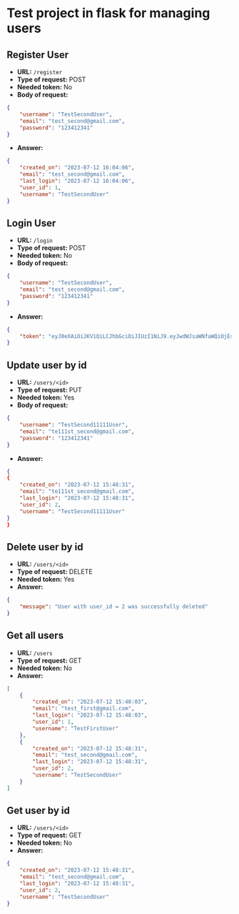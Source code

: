 # Test project in flask for managing users

## Register User

- **URL:** `/register`
- **Type of request:** POST
- **Needed token:** No
- **Body of request:**

```json
{
    "username": "TestSecondUser",
    "email": "test_second@gmail.com",
    "password": "123412341"
}
```
- **Answer:**

```json
{
    "created_on": "2023-07-12 16:04:06",
    "email": "test_second@gmail.com",
    "last_login": "2023-07-12 16:04:06",
    "user_id": 1,
    "username": "TestSecondUser"
}
```

## Login User

- **URL:** `/login`
- **Type of request:** POST
- **Needed token:** No
- **Body of request:**

```json
{
    "username": "TestSecondUser",
    "email": "test_second@gmail.com",
    "password": "123412341"
}
```
- **Answer:**

```json
{
    "token": "eyJ0eXAiOiJKV1QiLCJhbGciOiJIUzI1NiJ9.eyJwdWJsaWNfaWQiOjEsImV4cCI6MTY4OTE3OTY5MX0.EQ6JriaBw2JgJrqFPiCCai22vcvpEBBlHM0TcBY3kdI"
}
```


## Update user by id

- **URL:** `/users/<id>`
- **Type of request:** PUT
- **Needed token:** Yes
- **Body of request:**

```json
{
    "username": "TestSecond11111User",
    "email": "te111st_second@gmail.com",
    "password": "123412341"
}
```
- **Answer:**

```json
{
{
    "created_on": "2023-07-12 15:48:31",
    "email": "te111st_second@gmail.com",
    "last_login": "2023-07-12 15:48:31",
    "user_id": 2,
    "username": "TestSecond11111User"
}
}
```


## Delete user by id

- **URL:** `/users/<id>`
- **Type of request:** DELETE
- **Needed token:** Yes
- **Answer:**

```json
{
    "message": "User with user_id = 2 was successfully deleted"
}
```

## Get all users

- **URL:** `/users`
- **Type of request:** GET
- **Needed token:** No
- **Answer:**

```json
[
    {
        "created_on": "2023-07-12 15:48:03",
        "email": "test_first@gmail.com",
        "last_login": "2023-07-12 15:48:03",
        "user_id": 1,
        "username": "TestFirstUser"
    },
    {
        "created_on": "2023-07-12 15:48:31",
        "email": "test_second@gmail.com",
        "last_login": "2023-07-12 15:48:31",
        "user_id": 2,
        "username": "TestSecondUser"
    }
]
```
## Get user by id

- **URL:** `/users/<id>`
- **Type of request:** GET
- **Needed token:** No
- **Answer:**

```json
{
    "created_on": "2023-07-12 15:48:31",
    "email": "test_second@gmail.com",
    "last_login": "2023-07-12 15:48:31",
    "user_id": 2,
    "username": "TestSecondUser"
}
```



